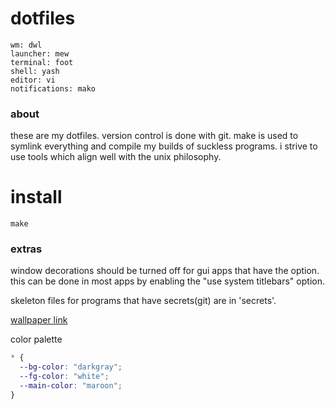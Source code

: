 # dotfiles

```
wm: dwl
launcher: mew
terminal: foot
shell: yash
editor: vi
notifications: mako
```

### about

these are my dotfiles. version control is done with git. make is used to
symlink everything and compile my builds of suckless programs. i strive to use
tools which align well with the unix philosophy.

# install

```
make
```

### extras

window decorations should be turned off for gui apps that have the option. this
can be done in most apps by enabling the "use system titlebars" option.

skeleton files for programs that have secrets(git) are in 'secrets'.

[wallpaper link](https://wallhaven.cc/w/gpmv73)

color palette

```css
* {
  --bg-color: "darkgray";
  --fg-color: "white";
  --main-color: "maroon";
}
```
